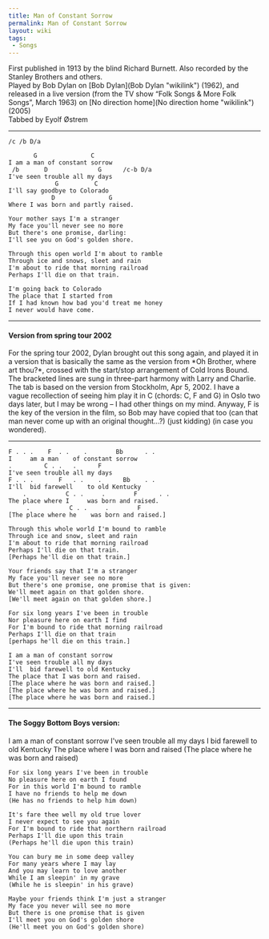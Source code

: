 ```yaml
---
title: Man of Constant Sorrow
permalink: Man of Constant Sorrow
layout: wiki
tags:
 - Songs
---
```


First published in 1913 by the blind Richard Burnett. Also recorded by
the Stanley Brothers and others.  
Played by Bob Dylan on [Bob Dylan](Bob Dylan "wikilink") (1962), and
released in a live version (from the TV show “Folk Songs & More Folk
Songs”, March 1963) on [No direction home](No direction home "wikilink")
(2005)  
Tabbed by Eyolf Østrem

* * * * *

    /c /b D/a

           G               C
    I am a man of constant sorrow
     /b       D              G      /c-b D/a
    I've seen trouble all my days
                 G          C
    I'll say goodbye to Colorado
                D               G
    Where I was born and partly raised.

    Your mother says I'm a stranger
    My face you'll never see no more
    But there's one promise, darling:
    I'll see you on God's golden shore.

    Through this open world I'm about to ramble
    Through ice and snows, sleet and rain
    I'm about to ride that morning railroad
    Perhaps I'll die on that train.

    I'm going back to Colorado
    The place that I started from
    If I had known how bad you'd treat me honey
    I never would have come.

* * * * *

<h4>
Version from spring tour 2002

</h4>
For the spring tour 2002, Dylan brought out this song again, and played
it in a version that is basically the same as the version from *Oh
Brother, where art thou?*, crossed with the start/stop arrangement of
Cold Irons Bound.  
The bracketed lines are sung in three-part harmony with Larry and
Charlie.  
The tab is based on the version from Stockholm, Apr 5, 2002. I have a
vague recollection of seeing him play it in C (chords: C, F and G) in
Oslo two days later, but I may be wrong – I had other things on my mind.
Anyway, F is the key of the version in the film, so Bob may have copied
that too (can that man never come up with an original thought...?) (just
kidding) (in case you wondered).

* * * * *

    F . . .    F  . .    .        Bb      . .
    I     am a man    of constant sorrow
    .         C . .   .      F
    I've seen trouble all my days
    F . . .       F   . .    .      Bb    . .
    I'll  bid farewell    to old Kentucky
        .           C . .     .        F      . .
    The place where I     was born and raised.
         .           C . .     .        F
    [The place where he    was born and raised.]

    Through this whole world I'm bound to ramble
    Through ice and snow, sleet and rain
    I'm about to ride that morning railroad
    Perhaps I'll die on that train.
    [Perhaps he'll die on that train.]

    Your friends say that I'm a stranger
    My face you'll never see no more
    But there's one promise, one promise that is given:
    We'll meet again on that golden shore.
    [We'll meet again on that golden shore.]

    For six long years I've been in trouble
    Nor pleasure here on earth I find
    For I'm bound to ride that morning railroad
    Perhaps I'll die on that train
    [perhaps he'll die on this train.]

    I am a man of constant sorrow
    I've seen trouble all my days
    I'll  bid farewell to old Kentucky
    The place that I was born and raised.
    [The place where he was born and raised.]
    [The place where he was born and raised.]
    [The place where he was born and raised.]

* * * * *

<h4>
The Soggy Bottom Boys version:

</h4>
    I am a man of constant sorrow
    I've seen trouble all my days
    I bid farewell to old Kentucky
    The place where I was born and raised
    (The place where he was born and raised)

    For six long years I've been in trouble
    No pleasure here on earth I found
    For in this world I'm bound to ramble
    I have no friends to help me down
    (He has no friends to help him down)

    It's fare thee well my old true lover
    I never expect to see you again
    For I'm bound to ride that northern railroad
    Perhaps I'll die upon this train
    (Perhaps he'll die upon this train)

    You can bury me in some deep valley
    For many years where I may lay
    And you may learn to love another
    While I am sleepin' in my grave
    (While he is sleepin' in his grave)

    Maybe your friends think I'm just a stranger
    My face you never will see no more
    But there is one promise that is given
    I'll meet you on God's golden shore
    (He'll meet you on God's golden shore)
